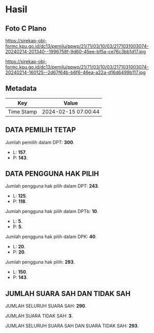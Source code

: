 # Hasil

## Foto C Plano

https://sirekap-obj-formc.kpu.go.id/dc13/pemilu/ppwp/21/71/03/10/03/2171031003074-20240214-201340--1996758f-9d60-45ee-bf5a-ce76c3bb1d17.jpg

https://sirekap-obj-formc.kpu.go.id/dc13/pemilu/ppwp/21/71/03/10/03/2171031003074-20240214-160125--2d67f64b-b6f6-46ea-a22a-d16d6499b117.jpg


## Metadata

| Key        | Value               |
| ---------- | ------------------- |
| Time Stamp | 2024-02-15 07:00:44 |


## DATA PEMILIH TETAP

Jumlah pemilih dalam DPT: **300**.
 * L: **157**.
 * P: **143**.

## DATA PENGGUNA HAK PILIH

Jumlah pengguna hak pilih dalam DPT: **243**.
 * L: **125**.
 * P: **118**.

Jumlah pengguna hak pilih dalam DPTb: **10**.
 * L: **5**.
 * P: **5**.

Jumlah pengguna hak pilih dalam DPK: **40**.
 * L: **20**.
 * P: **20**.

Jumlah pengguna hak pilih: **293**.
 * L: **150**.
 * P: **143**.

## JUMLAH SUARA SAH DAN TIDAK SAH

JUMLAH SELURUH SUARA SAH: **290**.

JUMLAH SUARA TIDAK SAH: **3**.

JUMLAH SELURUH SUARA SAH DAN SUARA TIDAK SAH: **293**.


